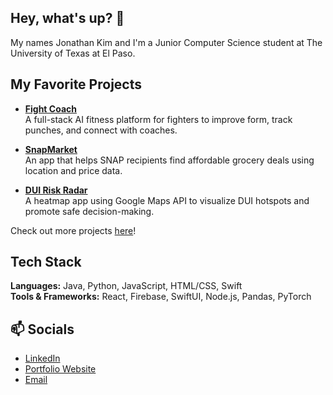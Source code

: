 ## Hey, what's up? 👋

My names Jonathan Kim and I'm a Junior Computer Science student at The University of Texas at El Paso.

## My Favorite Projects

- **[Fight Coach](https://github.com/your-username/fight-coach)**  
  A full-stack AI fitness platform for fighters to improve form, track punches, and connect with coaches.

- **[SnapMarket](https://github.com/your-username/snapmarket)**  
  An app that helps SNAP recipients find affordable grocery deals using location and price data.

- **[DUI Risk Radar](https://github.com/your-username/dui-risk-radar)**  
  A heatmap app using Google Maps API to visualize DUI hotspots and promote safe decision-making.

Check out more projects [here](https://github.com/your-username?tab=repositories)!

## Tech Stack

**Languages:** Java, Python, JavaScript, HTML/CSS, Swift  
**Tools & Frameworks:** React, Firebase, SwiftUI, Node.js, Pandas, PyTorch  

## 📫 Socials

- [LinkedIn](https://www.linkedin.com/in/jonathan-kim-j1k3/)
- [Portfolio Website](https://www.jonathan-kim.me)
- [Email](mailto:jon.kim.mj@gmail.com)
